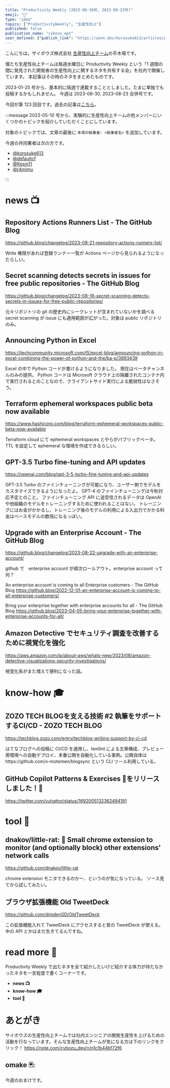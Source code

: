 ```yaml
---
title: "Productivity Weekly (2023-08-30号, 2023-08-23号)"
emoji: "🚚"
type: "idea"
topics: ["ProductivityWeekly", "生産性向上"]
published: false
publication_name: "cybozu_ept"
user_defined: {"publish_link": "https://zenn.dev/korosuke613/articles/productivity-weekly-20230830"}
---
```


こんにちは。サイボウズ株式会社 [生産性向上チーム](https://note.com/cybozu_dev/n/n1c1b44bf72f6)の平木場です。

僕たち生産性向上チームは毎週水曜日に Productivity Weekly という「1 週間の間に発見された開発者の生産性向上に関するネタを共有する会」を社内で開催しています。
本記事はその時のネタをまとめたものです。


2023-01-25 号から、基本的に隔週で連載することとしました。たまに単独でも投稿するかもしれません。
今週は 2023-08-30, 2023-08-23 合併号です。

今回が第 123 回目です。過去の記事は[こちら](https://zenn.dev/topics/productivityweekly?order=latest)。

:::message
2023-05-10 号から、実験的に生産性向上チームの他メンバーにいくつかのトピックを紹介していただくことにしています。

対象のトピックでは、文章の最後に `本項の執筆者: <執筆者名>` を追加しています。

今週の共同著者は次の方です。
- [@korosuke613](https://zenn.dev/korosuke613)
- [@defaultcf](https://zenn.dev/defaultcf)
- [@Kesin11](https://zenn.dev/kesin11)
- [@r4mimu](https://zenn.dev/r4mimu)

:::

# news 📺

## Repository Actions Runners List - The GitHub Blog
https://github.blog/changelog/2023-08-21-repository-actions-runners-list/

Write 権限があれば登録ランナー一覧が Actions ページから見られるようになったらしい。

## Secret scanning detects secrets in issues for free public repositories - The GitHub Blog
https://github.blog/changelog/2023-08-16-secret-scanning-detects-secrets-in-issues-for-free-public-repositories/

元々リポジトリの git の歴史内にシークレットが含まれていないかを調べる secret scanning が issue にも適用範囲が広がった。対象は public リポジトリのみ。

## Announcing Python in Excel
https://techcommunity.microsoft.com/t5/excel-blog/announcing-python-in-excel-combining-the-power-of-python-and-the/ba-p/3893439

Excel の中で Python コードが書けるようになりました。
現在はベータチャンネルのみの提供。
Python コードは Microsoft クラウド上の隔離されたコンテナ内で実行されるとのことなので、クライアントサイド実行による脆弱性はなさそう。

## Terraform ephemeral workspaces public beta now available
https://www.hashicorp.com/blog/terraform-ephemeral-workspaces-public-beta-now-available

Terraform cloud にて ephemeral workspaces とやらがパブリックベータ。
TTL を設定して ephemeral な環境を作成できるらしい。

## GPT-3.5 Turbo fine-tuning and API updates
https://openai.com/blog/gpt-3-5-turbo-fine-tuning-and-api-updates

GPT-3.5 Turbo のファインチューニングが可能になり、ユーザー側でモデルをカスタマイズできるようになったよ。
GPT-4 のファインチューニングは今秋対応予定とのこと。
ファインチューニング API に送受信されるデータは OpenAI や他組織のモデルをトレーニングするために使われることはない。
トレーニングにはお金がかかるし、トレーニング後のモデルの利用による入出力でかかる料金はベースモデルの数倍になるっぽい。

## Upgrade with an Enterprise Account - The GitHub Blog
https://github.blog/changelog/2023-08-22-upgrade-with-an-enterprise-account/

github で　enterprise account が順次ロールアウト。enterprise account って何？

An enterprise account is coming to all Enterprise customers - The GitHub Blog
https://github.blog/2022-12-01-an-enterprise-account-is-coming-to-all-enterprise-customers/

Bring your enterprise together with enterprise accounts for all - The GitHub Blog
https://github.blog/2023-04-05-bring-your-enterprise-together-with-enterprise-accounts-for-all/

## Amazon Detective でセキュリティ調査を改善するために視覚化を強化
https://aws.amazon.com/jp/about-aws/whats-new/2023/08/amazon-detective-visualizations-security-investigations/

視覚化系がまた増えて便利になった話。

# know-how 🎓

## ZOZO TECH BLOGを支える技術 #2 執筆をサポートするCI/CD - ZOZO TECH BLOG
https://techblog.zozo.com/entry/techblog-writing-support-by-ci-cd

はてなブログへの投稿に CI/CD を適用し、textlint による文章構成、プレビュー用環境への自動デプロイ、本番公開を自動化している事例。公開自体はhttps://github.com/x-motemen/blogsync という CLI ツール利用している。

## GitHub Copilot Patterns & Exercises 🤖をリリースしました！🎉
https://twitter.com/yuhattor/status/1692005132362494191

# tool 🔨

## dnakov/little-rat: 🐀 Small chrome extension to monitor (and optionally block) other extensions' network calls
https://github.com/dnakov/little-rat

chrome extension モニタできるのかー、というのが気になっている。
ソース見てから試してみたい。

## ブラウザ拡張機能 Old TweetDeck
https://github.com/dimdenGD/OldTweetDeck

この拡張機能入れて TweetDeck にアクセスすると昔の TweetDeck が使える。中の API とかはまだ生きてるんですね。



# read more 🍘
Productivity Weekly で出たネタを全て紹介したいけど紹介する体力が持たなかったネタを一言程度で書くコーナーです。

- **news 📺**
- **know-how 🎓**
- **tool 🔨**

# あとがき


サイボウズの生産性向上チームでは社内エンジニアの開発生産性を上げるための活動を行なっています。そんな生産性向上チームが気になる方は下のリンクをクリック！
https://note.com/cybozu_dev/n/n1c1b44bf72f6

<!-- :::message すみません、今週もおまけはお休みです...:::-->

## omake 🃏: 
今週のおまけです。
